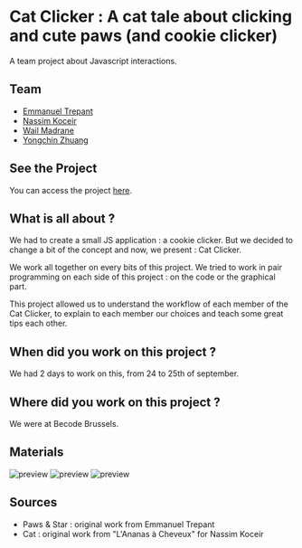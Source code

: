 # Cat Clicker : A cat tale about clicking and cute paws (and cookie clicker)
A team project about Javascript interactions.

## Team
 - [Emmanuel Trepant](https://github.com/manutrepant)
 - [Nassim Koceir](https://github.com/nassimkoceir)
 - [Wail Madrane](https://github.com/wailmadrane)
 - [Yongchin Zhuang](https://github.com/yongchin95)

## See the Project
You can access the project [here](https://nassimkoceir.github.io/cookie-clicker/).

## What is all about ?
We had to create a small JS application : a cookie clicker. But we decided to change a bit of the concept and now, we present : Cat Clicker.  

We work all together on every bits of this project. We tried to work in pair programming on each side of this project : on the code or the graphical part.  

This project allowed us to understand the workflow of each member of the Cat Clicker, to explain to each member our choices and teach some great tips each other.

## When did you work on this project ?
We had 2 days to work on this, from 24 to 25th of september.

## Where did you work on this project ?
We were at Becode Brussels.

## Materials
![preview](https://nassimkoceir.github.io/cookie-clicker/assets/img/wireframe1.jpg)
![preview](https://nassimkoceir.github.io/cookie-clicker/assets/img/wireframe2.jpg)
![preview](https://nassimkoceir.github.io/cookie-clicker/assets/img/autoclicker-mobile.jpg)

## Sources
 - Paws & Star : original work from Emmanuel Trepant
 - Cat : original work from "L'Ananas à Cheveux" for Nassim Koceir

